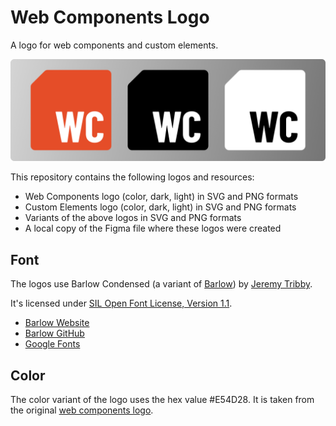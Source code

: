 # Web Components Logo

A logo for web components and custom elements.

![Three web component logos in color, dark, and light themes.](./assets/banner.png)

This repository contains the following logos and resources:

- Web Components logo (color, dark, light) in SVG and PNG formats
- Custom Elements logo (color, dark, light) in SVG and PNG formats
- Variants of the above logos in SVG and PNG formats
- A local copy of the Figma file where these logos were created

## Font

The logos use Barlow Condensed (a variant of [Barlow](https://tribby.com/fonts/barlow/)) by [Jeremy Tribby](https://tribby.com/).

It's licensed under [SIL Open Font License, Version 1.1](https://openfontlicense.org/open-font-license-official-text/).


- [Barlow Website](https://tribby.com/fonts/barlow/)
- [Barlow GitHub](https://github.com/jpt/barlow)
- [Google Fonts](https://fonts.google.com/specimen/Barlow+Condensed)

## Color

The color variant of the logo uses the hex value #E54D28. It is taken from the original [web components logo](https://webcomponents.github.io/assets/).
